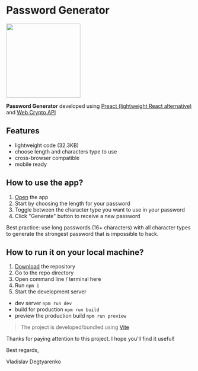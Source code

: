 # Password Generator

<img src="https://vladislavdegtyarenko.github.io/preact-password-generator/assets/password.e901409f.svg" width="200px"/>

**Password Generator** developed using [Preact (lightweight React alternative)](https://preactjs.com/) and [Web Crypto API](https://developer.mozilla.org/en-US/docs/Web/API/Web_Crypto_API)

## Features

- lightweight code (32.3KB)
- choose length and characters type to use
- cross-browser compatible
- mobile ready

## How to use the app?

1. [Open](https://vladislavdegtyarenko.github.io/preact-password-generator/) the app
2. Start by choosing the length for your password
3. Toggle between the character type you want to use in your password
4. Click "Generate" button to receive a new password

Best practice: use long passwords (16+ characters) with all character types to generate the strongest password that is impossible to hack.

## How to run it on your local machine?

1. [Download](https://github.com/VladislavDegtyarenko/preact-password-generator/archive/refs/heads/main.zip) the repository
2. Go to the repo directory
3. Open command line / terminal here
4. Run `npm i`
5. Start the development server

- dev server `npm run dev`
- build for production `npm run build`
- preview the production build `npm run preview`

> The project is developed/bundled using [Vite](https://vitejs.dev/)

Thanks for paying attention to this project. I hope you'll find it useful!

Best regards,

Vladislav Degtyarenko
